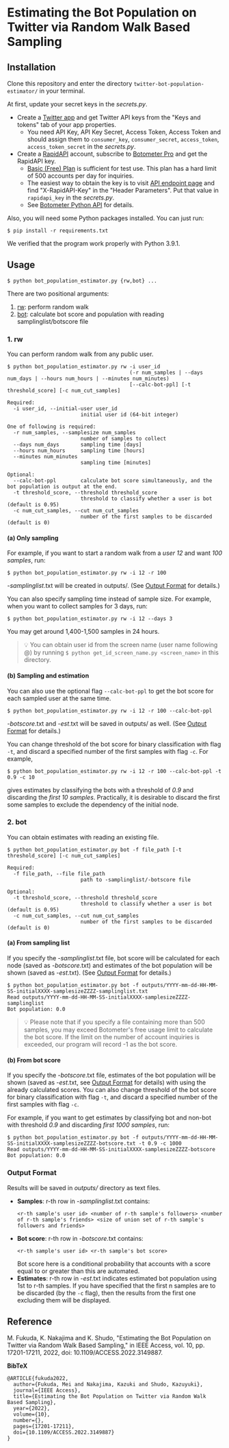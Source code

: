 # Estimating the Bot Population on Twitter via Random Walk Based Sampling

## Installation
Clone this repository and enter the directory `twitter-bot-population-estimator/` in your terminal.

At first, update your secret keys in the *secrets.py*.
- Create a [Twitter app](https://apps.twitter.com/) and get Twitter API keys from the "Keys and tokens" tab of your app properties.
  - You need API Key, API Key Secret, Access Token, Access Token and should assign them to `consumer_key`, `consumer_secret`, `access_token`, `access_token_secret` in the *secrets.py*.
- Create a [RapidAPI](http://rapidapi.com/) account, subscribe to [Botometer Pro](https://rapidapi.com/OSoMe/api/botometer-pro) and get the RapidAPI key.
  - [Basic (Free) Plan](https://rapidapi.com/OSoMe/api/botometer-pro/pricing) is sufficient for test use. This plan has a hard limit of 500 accounts per day for inquiries.
  - The easiest way to obtain the key is to visit [API endpoint page](https://rapidapi.com/OSoMe/api/botometer-pro/endpoints) and find "X-RapidAPI-Key" in the "Header Parameters". Put that value in `rapidapi_key` in the *secrets.py*.
  - See [Botometer Python API](https://github.com/IUNetSci/botometer-python) for details.

Also, you will need some Python packages installed. You can just run:
```
$ pip install -r requirements.txt
```
We verified that the program work properly with Python 3.9.1.

## Usage
```
$ python bot_population_estimator.py {rw,bot} ...
```

There are two positional arguments:
1. [rw](#1-rw): perform random walk
2. [bot](#2-bot): calculate bot score and population with reading samplinglist/botscore file

### 1. rw
You can perform random walk from any public user.
```
$ python bot_population_estimator.py rw -i user_id
                                        (-r num_samples | --days num_days | --hours num_hours | --minutes num_minutes)
                                        [--calc-bot-ppl] [-t threshold_score] [-c num_cut_samples]
```
```
Required:
  -i user_id, --initial-user user_id
                        initial user id (64-bit integer)

One of following is required:
  -r num_samples, --samplesize num_samples
                        number of samples to collect
  --days num_days       sampling time [days]
  --hours num_hours     sampling time [hours]
  --minutes num_minutes
                        sampling time [minutes]

Optional:
  --calc-bot-ppl        calculate bot score simultaneously, and the bot population is output at the end.
  -t threshold_score, --threshold threshold_score
                        threshold to classify whether a user is bot (default is 0.95)
  -c num_cut_samples, --cut num_cut_samples
                        number of the first samples to be discarded (default is 0)
```

#### (a) Only sampling
For example, if you want to start a random walk from a *user 12* and want *100 samples*, run:
```
$ python bot_population_estimator.py rw -i 12 -r 100
```
-*samplinglist*.txt will be created in outputs/. (See [Output Format](#output-format) for details.)

You can also specify sampling time instead of sample size.
For example, when you want to collect samples for 3 days, run:
```
$ python bot_population_estimator.py rw -i 12 --days 3
```
You may get around 1,400-1,500 samples in 24 hours.

> 💡 You can obtain user id from the screen name (user name following @) by running `$ python get_id_screen_name.py <screen_name>` in this directory.

#### (b) Sampling and estimation
You can also use the optional flag `--calc-bot-ppl` to get the bot score for each sampled user at the same time.
```
$ python bot_population_estimator.py rw -i 12 -r 100 --calc-bot-ppl
```
-*botscore*.txt and -*est*.txt will be saved in outputs/ as well. (See [Output Format](#output-format) for details.)

You can change threshold of the bot score for binary classification with flag `-t`, and discard a specified number of the first samples with flag `-c`.
For example,
```
$ python bot_population_estimator.py rw -i 12 -r 100 --calc-bot-ppl -t 0.9 -c 10
```
gives estimates by classifying the bots with a threshold of *0.9* and discarding the *first 10 samples*. Practically, it is desirable to discard the first some samples to exclude the dependency of the initial node.

### 2. bot
You can obtain estimates with reading an existing file.
```
$ python bot_population_estimator.py bot -f file_path [-t threshold_score] [-c num_cut_samples]
```
```
Required:
  -f file_path, --file file_path
                        path to -samplinglist/-botscore file

Optional:
  -t threshold_score, --threshold threshold_score
                        threshold to classify whether a user is bot (default is 0.95)
  -c num_cut_samples, --cut num_cut_samples
                        number of the first samples to be discarded (default is 0)
```

#### (a) From sampling list
If you specify the -*samplinglist*.txt file, bot score will be calculated for each node (saved as -*botscore*.txt) and estimates of the bot population will be shown (saved as -*est*.txt). (See [Output Format](#output-format) for details.)
```
$ python bot_population_estimator.py bot -f outputs/YYYY-mm-dd-HH-MM-SS-initialXXXX-samplesizeZZZZ-samplinglist.txt
Read outputs/YYYY-mm-dd-HH-MM-SS-initialXXXX-samplesizeZZZZ-samplinglist
Bot population: 0.0
```

> 💡 Please note that if you specify a file containing more than 500 samples, you may exceed Botometer's free usage limit to calculate the bot score.
If the limit on the number of account inquiries is exceeded, our program will record -1 as the bot score.

#### (b) From bot score
If you specify the -*botscore*.txt file, estimates of the bot population will be shown (saved as -*est*.txt, see [Output Format](#output-format) for details) with using the already calculated scores.
You can also change threshold of the bot score for binary classification with flag `-t`, and discard a specified number of the first samples with flag `-c`.

For example, if you want to get estimates by classifying bot and non-bot with threshold *0.9* and discarding *first 1000 samples*, run:
```
$ python bot_population_estimator.py bot -f outputs/YYYY-mm-dd-HH-MM-SS-initialXXXX-samplesizeZZZZ-botscore.txt -t 0.9 -c 1000
Read outputs/YYYY-mm-dd-HH-MM-SS-initialXXXX-samplesizeZZZZ-botscore
Bot population: 0.0
```

### Output Format
Results will be saved in *outputs/* directory as text files.
- **Samples**: r-th row in -*samplinglist*.txt contains:
  ```
  <r-th sample's user id> <number of r-th sample's followers> <number of r-th sample's friends> <size of union set of r-th sample's followers and friends>
  ```
- **Bot score**: r-th row in -*botscore*.txt contains:
  ```
  <r-th sample's user id> <r-th sample's bot score>
  ```
  Bot score here is a conditional probability that accounts with a score equal to or greater than this are automated.
- **Estimates**: r-th row in -*est*.txt indicates estimated bot population using 1st to r-th samples.
  If you have specified that the first n samples are to be discarded (by the `-c` flag), then the results from the first one excluding them will be displayed.

## Reference
M. Fukuda, K. Nakajima and K. Shudo, "Estimating the Bot Population on Twitter via Random Walk Based Sampling," in IEEE Access, vol. 10, pp. 17201-17211, 2022, doi: 10.1109/ACCESS.2022.3149887.

**BibTeX**
```
@ARTICLE{fukuda2022,
  author={Fukuda, Mei and Nakajima, Kazuki and Shudo, Kazuyuki},
  journal={IEEE Access}, 
  title={Estimating the Bot Population on Twitter via Random Walk Based Sampling}, 
  year={2022},
  volume={10},
  number={},
  pages={17201-17211},
  doi={10.1109/ACCESS.2022.3149887}
}
```